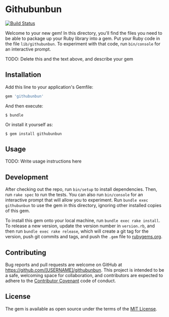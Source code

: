 # Githubunbun
[![Build Status](https://travis-ci.org/nyaratakumi/githubunbun.svg?branch=master)](https://travis-ci.org/nyaratakumi/githubunbun)

Welcome to your new gem! In this directory, you'll find the files you need to be able to package up your Ruby library into a gem. Put your Ruby code in the file `lib/githubunbun`. To experiment with that code, run `bin/console` for an interactive prompt.

TODO: Delete this and the text above, and describe your gem

## Installation

Add this line to your application's Gemfile:

```ruby
gem 'githubunbun'
```

And then execute:

    $ bundle

Or install it yourself as:

    $ gem install githubunbun

## Usage

TODO: Write usage instructions here

## Development

After checking out the repo, run `bin/setup` to install dependencies. Then, run `rake spec` to run the tests. You can also run `bin/console` for an interactive prompt that will allow you to experiment. Run `bundle exec githubunbun` to use the gem in this directory, ignoring other installed copies of this gem.

To install this gem onto your local machine, run `bundle exec rake install`. To release a new version, update the version number in `version.rb`, and then run `bundle exec rake release`, which will create a git tag for the version, push git commits and tags, and push the `.gem` file to [rubygems.org](https://rubygems.org).

## Contributing

Bug reports and pull requests are welcome on GitHub at https://github.com/[USERNAME]/githubunbun. This project is intended to be a safe, welcoming space for collaboration, and contributors are expected to adhere to the [Contributor Covenant](contributor-covenant.org) code of conduct.


## License

The gem is available as open source under the terms of the [MIT License](http://opensource.org/licenses/MIT).
